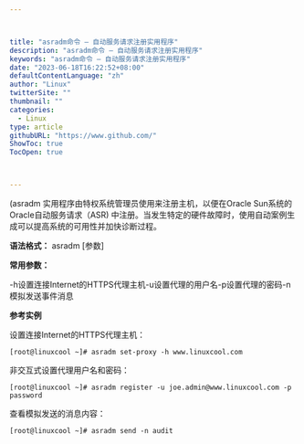 ```yaml
---



title: "asradm命令 – 自动服务请求注册实用程序"
description: "asradm命令 – 自动服务请求注册实用程序"
keywords: "asradm命令 – 自动服务请求注册实用程序"
date: "2023-06-18T16:22:52+08:00"
defaultContentLanguage: "zh"
author: "Linux"
twitterSite: ""
thumbnail: ""
categories:
  - Linux
type: article
githubURL: "https://www.github.com/"
ShowToc: true
TocOpen: true



---
```


(asradm 实用程序由特权系统管理员使用来注册主机，以便在Oracle Sun系统的Oracle自动服务请求（ASR) 中注册。当发生特定的硬件故障时，使用自动案例生成可以提高系统的可用性并加快诊断过程。

**语法格式：** asradm [参数]

**常用参数：**

-h设置连接Internet的HTTPS代理主机-u设置代理的用户名-p设置代理的密码-n模拟发送事件消息

**参考实例**

设置连接Internet的HTTPS代理主机：

```
[root@linuxcool ~]# asradm set-proxy -h www.linuxcool.com
```

非交互式设置代理用户名和密码：

```
[root@linuxcool ~]# asradm register -u joe.admin@www.linuxcool.com -p password
```

查看模拟发送的消息内容：

```
[root@linuxcool ~]# asradm send -n audit
```